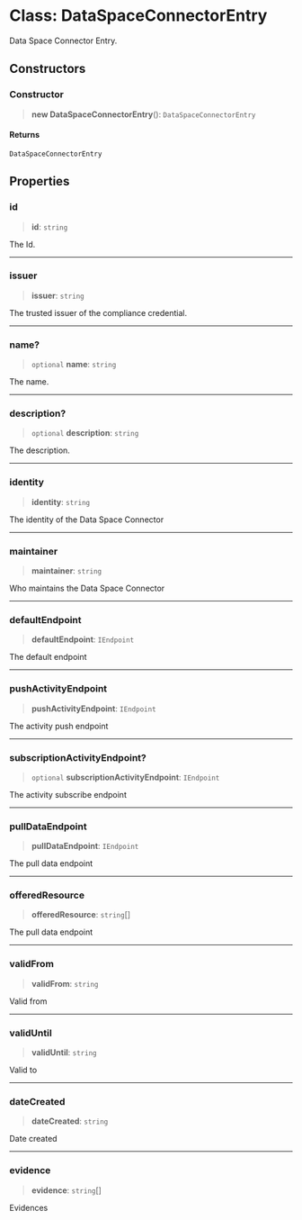 # Class: DataSpaceConnectorEntry

Data Space Connector Entry.

## Constructors

### Constructor

> **new DataSpaceConnectorEntry**(): `DataSpaceConnectorEntry`

#### Returns

`DataSpaceConnectorEntry`

## Properties

### id

> **id**: `string`

The Id.

***

### issuer

> **issuer**: `string`

The trusted issuer of the compliance credential.

***

### name?

> `optional` **name**: `string`

The name.

***

### description?

> `optional` **description**: `string`

The description.

***

### identity

> **identity**: `string`

The identity of the Data Space Connector

***

### maintainer

> **maintainer**: `string`

Who maintains the Data Space Connector

***

### defaultEndpoint

> **defaultEndpoint**: `IEndpoint`

The default endpoint

***

### pushActivityEndpoint

> **pushActivityEndpoint**: `IEndpoint`

The activity push endpoint

***

### subscriptionActivityEndpoint?

> `optional` **subscriptionActivityEndpoint**: `IEndpoint`

The activity subscribe endpoint

***

### pullDataEndpoint

> **pullDataEndpoint**: `IEndpoint`

The pull data endpoint

***

### offeredResource

> **offeredResource**: `string`[]

The pull data endpoint

***

### validFrom

> **validFrom**: `string`

Valid from

***

### validUntil

> **validUntil**: `string`

Valid to

***

### dateCreated

> **dateCreated**: `string`

Date created

***

### evidence

> **evidence**: `string`[]

Evidences
